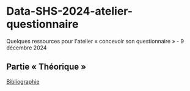 # Data-SHS-2024-atelier-questionnaire
Quelques ressources pour l'atelier « concevoir son questionnaire » - 9 décembre 2024
## Partie « Théorique »
<a href="https://jeanbaptisteb.github.io/Data-SHS-2024-atelier-questionnaire/biblio.html">Bibliographie</a>
